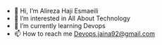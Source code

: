 - 👋 Hi, I’m Alireza Haji Esmaeili 
- 👀 I’m interested in All About Technology
- 🌱 I’m currently learning Devops
- 📫 How to reach me Devops.jaina92@gmail.com
